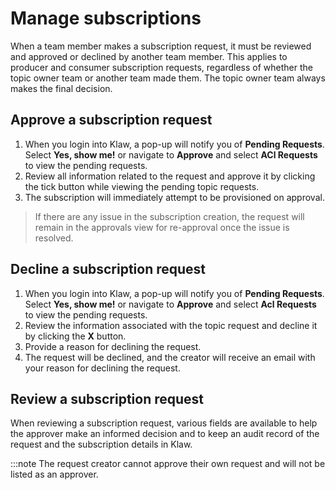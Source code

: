 # Manage subscriptions

When a team member makes a subscription request, it must be reviewed and
approved or declined by another team member. This applies to producer
and consumer subscription requests, regardless of whether the topic
owner team or another team made them. The topic owner team always makes
the final decision.

## Approve a subscription request

1.  When you login into Klaw, a pop-up will notify you of **Pending
    Requests**. Select **Yes, show me!** or navigate to **Approve** and
    select **ACl Requests** to view the pending requests.
2.  Review all information related to the request and approve it by
    clicking the tick button while viewing the pending topic requests.
3.  The subscription will immediately attempt to be provisioned on
    approval.


> If there are any issue in the subscription creation, the request will
remain in the approvals view for re-approval once the issue is resolved.

## Decline a subscription request

1.  When you login into Klaw, a pop-up will notify you of **Pending
    Requests**. Select **Yes, show me!** or navigate to **Approve** and
    select **Acl Requests** to view the pending requests.
2.  Review the information associated with the topic request and decline
    it by clicking the **X** button.
3.  Provide a reason for declining the request.
4.  The request will be declined, and the creator will receive an email
    with your reason for declining the request.

## Review a subscription request

When reviewing a subscription request, various fields are available to
help the approver make an informed decision and to keep an audit record
of the request and the subscription details in Klaw.

:::note
The request creator cannot approve their own request and will not be
listed as an approver.
